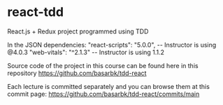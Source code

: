 # react-tdd
React.js + Redux project programmed using TDD

In the JSON dependencies: 
    "react-scripts": "5.0.0", -- Instructor is using @4.0.3
    "web-vitals": "^2.1.3" -- Instructor is using 1.1.2

Source code of the project in this course can be found here in this repository https://github.com/basarbk/tdd-react

Each lecture is committed separately and you can browse them at this commit page: https://github.com/basarbk/tdd-react/commits/main